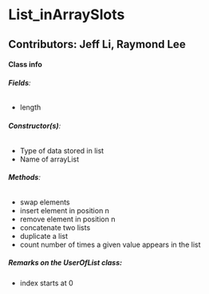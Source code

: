# **List_inArraySlots**
## **Contributors**: Jeff Li, Raymond Lee
#### **Class info**
###### **Fields**:
- length
###### **Constructor(s)**:
- Type of data stored in list
- Name of arrayList 
###### **Methods**:
- swap elements
- insert element in position n
- remove element in position n
- concatenate two lists
- duplicate a list
- count number of times a given value appears in the list
##### **Remarks on the UserOfList class**:
- index starts at 0